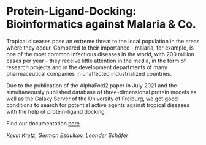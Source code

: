 # Protein-Ligand-Docking: Bioinformatics against Malaria & Co.

Tropical diseases pose an extreme threat to the local population in the areas where they occur. Compared to their importance - malaria, for example, is one of the most common infectious diseases in the world, with 200 million cases per year - they receive little attention in the media, in the form of research projects and in the development departments of many pharmaceutical companies in unaffected industrialized countries.

Due to the publication of the AlphaFold2 paper in July 2021 and the simultaneously published database of three-dimensional protein models as well as the Galaxy Server of the University of Freiburg, we got good conditions to search for potential active agents against tropical diseases with the help of protein-ligand docking.

Find our documentation [here](https://github.com/theKevinKretz/Protein-Ligand-Docking/blob/3cf7604d391a754cdbced6105b084d7a1b538a04/out/Jugend%20forscht%202022%20-%20Protein-Liganden-Docking%20-%20Schriftliche%20Arbeit%20-%20Kevin%20Kretz,%20German%20Esaulkov,%20Leander%20Sch%C3%A4fer.pdf).

_Kevin Kretz, German Esaulkov, Leander Schäfer_

